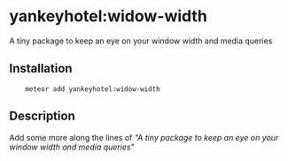 # yankeyhotel:widow-width

A tiny package to keep an eye on your window width and media queries

## Installation

```
    meteor add yankeyhotel:widow-width
```

## Description

Add some more along the lines of *"A tiny package to keep an eye on your window width and media queries"*
